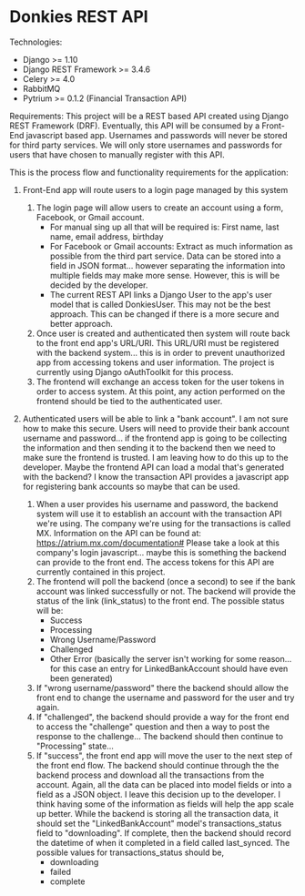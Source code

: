 # Donkies REST API

Technologies:
- Django >= 1.10
- Django REST Framework >= 3.4.6
- Celery >= 4.0
- RabbitMQ
- Pytrium >= 0.1.2 (Financial Transaction API)


Requirements:
This project will be a REST based API created using Django REST Framework (DRF).
Eventually, this API will be consumed by a Front-End javascript based app.
Usernames and passwords will never be stored for third party services. We will only store usernames and
passwords for users that have chosen to manually register with this API.

This is the process flow and functionality requirements for the application:

1. Front-End app will route users to a login page managed by this system
    1. The login page will allow users to create an account using a form, Facebook, or Gmail account.
        - For manual sing up all that will be required is:
        First name, last name, email address, birthday
        - For Facebook or Gmail accounts:
        Extract as much information as possible from the third part service.
        Data can be stored into a field in JSON format... however separating the information into multiple fields may make more sense. However, this is will be decided by the developer.
        - The current REST API links a Django User to the app's user model that is called DonkiesUser. This may not be the best approach. This can be changed if there is a more secure and better approach.
    2. Once user is created and authenticated then system will route back to the front end app's URL/URI. This URL/URI must be registered with the backend system... this is in order to prevent unauthorized app from accessing tokens and user information. The project is currently using Django oAuthToolkit for this process.
    3. The frontend will exchange an access token for the user tokens in order to access system. At this point, any action performed on the frontend should be tied to the authenticated user.

2. Authenticated users will be able to link a "bank account". I am not sure how to make this secure. Users will need to provide their bank account username and password... if the frontend app is going to be collecting the information and then sending it to the backend then we need to make sure the frontend is trusted. I am leaving how to do this up to the developer. Maybe the frontend API can load a modal that's generated with the backend? I know the transaction API provides a javascript app for registering bank accounts so maybe that can be used.
    1. When a user provides his username and password, the backend system will use it to establish an account with the transaction API we're using. The company we're using for the transactions is called MX. Information on the API can be found at: https://atrium.mx.com/documentation# Please take a look at this company's login javascript... maybe this is something the backend can provide to the front end. The access tokens for this API are currently contained in this project.
    2. The frontend will poll the backend (once a second) to see if the bank account was linked successfully or not. The backend will provide the status of the link (link_status) to the front end. The possible status will be:  
        - Success
        - Processing
        - Wrong Username/Password
        - Challenged
        - Other Error (basically the server isn't working for some reason... for this case an entry for LinkedBankAccount should have even been generated)
    3. If "wrong username/password" there the backend should allow the front end to change the username and password for the user and try again.
    4. If "challenged", the backend should provide a way for the front end to access the "challenge" question and then a way to post the response to the challenge... The backend should then continue to "Processing" state...
    6. If "success", the front end app will move the user to the next step of the front end flow. The backend should continue through the the backend process and download all the transactions from the account. Again, all the data can be placed into model fields or into a field as a JSON object. I leave this decision up to the developer. I think having some of the information as fields will help the app scale up better. While the backend is storing all the transaction data, it should set the "LinkedBankAccount" model's transactions_status field to "downloading". If complete, then the backend should record the datetime of when it completed in a field called last_synced. The possible values for transactions_status should be,
        - downloading
        - failed
        - complete


